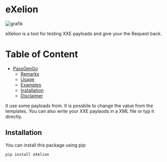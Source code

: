 # eXelion

 
![grafik](https://github.com/user-attachments/assets/42668cbc-aeb2-4209-8c07-a0cf693011cb)<br/>

eXelion is a tool for testing XXE payloads and give your the Request back. 


# Table of Content
- [PassGenGo](#eXelion)
  * [Remarks](#test)
  * [Usage](#test)
  * [Examples](#test)
  * [Installation](#test)
  * [Disclaimer](#test)






It use some payloads from.
It is possbile to change the value from the templates.
You can also write your XXE paylaods in a XML file or typ it directly. 

## Installation

You can install this package using pip:

```bash
pip install eXelion

